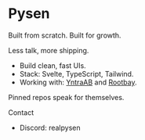 # Pysen

Built from scratch. Built for growth.

Less talk, more shipping.

- Build clean, fast UIs.
- Stack: Svelte, TypeScript, Tailwind.
- Working with: [YntraAB](https://github.com/YntraAB) and [Rootbay](https://github.com/Rootbay).

Pinned repos speak for themselves.

Contact
- Discord: realpysen

